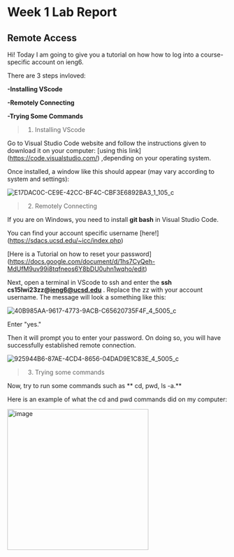 # **Week 1 Lab Report**
## **Remote Access**
Hi! Today I am going to give you a tutorial on how how to log into a course-specific account on ieng6.

There are 3 steps invloved:

**-Installing VScode**

**-Remotely Connecting**

**-Trying Some Commands**


>1. Installing VScode

 Go to Visual Studio Code website and follow the instructions given to download it on your computer: [using this link] (https://code.visualstudio.com/) ,depending on your operating system.
 
 Once installed, a window like this should appear (may vary according to system and settings):
 
![E17DAC0C-CE9E-42CC-BF4C-CBF3E6892BA3_1_105_c](https://user-images.githubusercontent.com/122485765/212500505-451baea7-88c6-4b81-96de-e914c109b4d7.jpeg)


>2. Remotely Connecting

If you are on Windows, you need to install **git bash** in Visual Studio Code.

You can find your account specific username [here!] (https://sdacs.ucsd.edu/~icc/index.php)

[Here is a Tutorial on how to reset your password] (https://docs.google.com/document/d/1hs7CyQeh-MdUfM9uv99i8tqfneos6Y8bDU0uhn1wqho/edit)

Next, open a terminal in VScode to ssh and enter the **ssh cs15lwi23zz@ieng6@ucsd.edu** . Replace the zz with your account username. The message will look a something like this:

![40B985AA-9617-4773-9ACB-C65620735F4F_4_5005_c](https://user-images.githubusercontent.com/122485765/212501137-ec79bc1d-91e0-443c-91f7-ac5a6d4aa015.jpeg)


Enter "yes."

Then it will prompt you to enter your password. On doing so, you will have successfully established remote connection.

![925944B6-87AE-4CD4-8656-04DAD9E1C83E_4_5005_c](https://user-images.githubusercontent.com/122485765/212501169-7a9fed02-cfe9-4bb3-9bc5-660655598204.jpeg)



>3. Trying some commands

Now, try to run some commands such as ** cd, pwd, ls -a.**

Here is an example of what the cd and pwd commands did on my computer:

<img width="323" alt="image" src="https://user-images.githubusercontent.com/122485765/212501242-590b9dec-bede-4dbe-9f55-9c869ddcc677.png">


